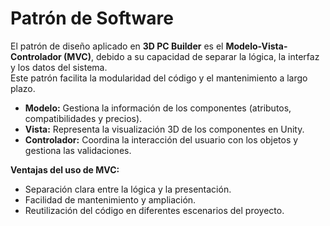 # Patrón de Software

El patrón de diseño aplicado en **3D PC Builder** es el **Modelo-Vista-Controlador (MVC)**, debido a su capacidad de separar la lógica, la interfaz y los datos del sistema.  
Este patrón facilita la modularidad del código y el mantenimiento a largo plazo.

- **Modelo:** Gestiona la información de los componentes (atributos, compatibilidades y precios).  
- **Vista:** Representa la visualización 3D de los componentes en Unity.  
- **Controlador:** Coordina la interacción del usuario con los objetos y gestiona las validaciones.

**Ventajas del uso de MVC:**
- Separación clara entre la lógica y la presentación.  
- Facilidad de mantenimiento y ampliación.  
- Reutilización del código en diferentes escenarios del proyecto.
